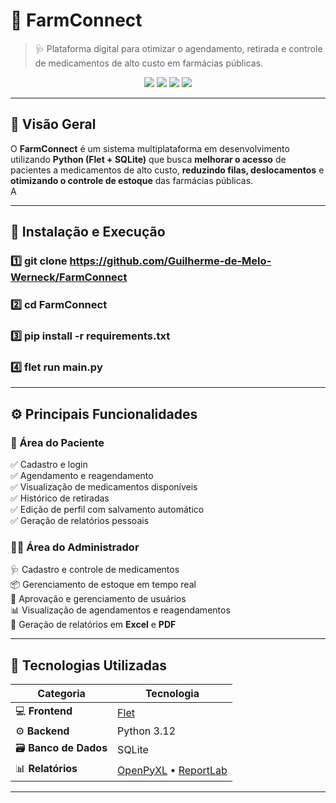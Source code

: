 # 💊 **FarmConnect**  
> 🩺 Plataforma digital para otimizar o agendamento, retirada e controle de medicamentos de alto custo em farmácias públicas.

<p align="center">
  <img src="https://img.shields.io/badge/Python-3.12%2B-blue?logo=python&logoColor=white" />
  <img src="https://img.shields.io/badge/Flet-Framework-green?logo=flet&logoColor=white" />
  <img src="https://img.shields.io/badge/SQLite-Database-lightgrey?logo=sqlite&logoColor=white" />
  <img src="https://img.shields.io/badge/Status-Em%20Desenvolvimento-yellow?style=flat-square" />
</p>

---

## 🧭 **Visão Geral**

O **FarmConnect** é um sistema multiplataforma em desenvolvimento utilizando **Python (Flet + SQLite)** que busca **melhorar o acesso** de pacientes a medicamentos de alto custo, **reduzindo filas, deslocamentos** e **otimizando o controle de estoque** das farmácias públicas.  
A

---

## 🧩 **Instalação e Execução**

### 1️⃣ git clone https://github.com/Guilherme-de-Melo-Werneck/FarmConnect  
### 2️⃣ cd FarmConnect  
### 3️⃣ pip install -r requirements.txt  
### 4️⃣ flet run main.py  

---

## ⚙️ **Principais Funcionalidades**

### 👥 Área do Paciente
✅ Cadastro e login  
✅ Agendamento e reagendamento  
✅ Visualização de medicamentos disponíveis  
✅ Histórico de retiradas  
✅ Edição de perfil com salvamento automático  
✅ Geração de relatórios pessoais  

### 🧑‍⚕️ Área do Administrador
🩺 Cadastro e controle de medicamentos  
📦 Gerenciamento de estoque em tempo real  
🧾 Aprovação e gerenciamento de usuários  
📊 Visualização de agendamentos e reagendamentos  
📂 Geração de relatórios em **Excel** e **PDF**

---

## 🧩 **Tecnologias Utilizadas**

| Categoria | Tecnologia |
|------------|-------------|
| 💻 **Frontend** | [Flet](https://flet.dev) |
| ⚙️ **Backend** | Python 3.12 |
| 🗃️ **Banco de Dados** | SQLite |
| 📊 **Relatórios** | [OpenPyXL](https://openpyxl.readthedocs.io/en/stable/) • [ReportLab](https://www.reportlab.com/dev/docs/) |

---
